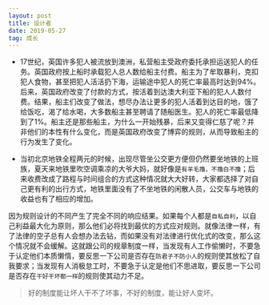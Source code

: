 ```yaml
---
layout: post
title: 设计者
date: 2019-05-27
tag: 成长
---
```


- 17世纪，英国许多犯人被流放到澳洲，私营船主受政府委托承担运送犯人的任务。英国政府按上船时承载犯人总人数给船主付费。船主为了牟取暴利，克扣犯人食物，甚至把犯人活活扔下海，运输途中犯人的死亡率最高时达到94%。后来，英国政府改变了付款的方式，按活着到达澳大利亚下船的犯人人数付费。结果，船主们改变了做法，想尽办法让更多的犯人活着到达目的地，饿了给饭吃，渴了给水喝，大多数船主甚至聘请了随船医生。犯人的死亡率最低降到了1%。船主还是那些船主，为什么一开始残暴，后来又变得仁慈了呢？并非他们的本性有什么变化，而是英国政府改变了博弈的规则，从而导致船主的行为发生了变化。

- 当初北京地铁全程两元的时候，出现尽管坐公交更方便但仍然要坐地铁的上班族，夏天来地铁里吹空调乘凉的大爷大妈，就好像是`有羊毛撸，不撸白不撸`；后来收费改成了路程与时间组合的方式这种情况就大大好转，大家都选择了对自己更有利的出行方式，地铁里面没有了不坐地铁的闲散人员，公交车与地铁的收益也有了相应的增加。

因为规则设计的不同产生了完全不同的响应结果。如果每个人都是`自私自利`，以自己利益最大化为原则，那么他们必将找到最优的方式应对规则。就像法律一样，有了法律的空子总有人会想办法去钻，而如果没有对法律进行优化式的改变，那么这个情况就不会缓解。这就跟公司的规章制度一样，当发现有人工作偷懒时，不要急于认定他们本质懒惰，要反思一下公司是否存在`防君子不防小人`的规则使其放松了自我要求；当发现有人消极怠工时，不要急于认定是他们不思进取，要反思一下公司是否存在`干好干坏都一样`的规则使其动力不足。

> 好的制度能让坏人干不了坏事，不好的制度，能让好人变坏。
